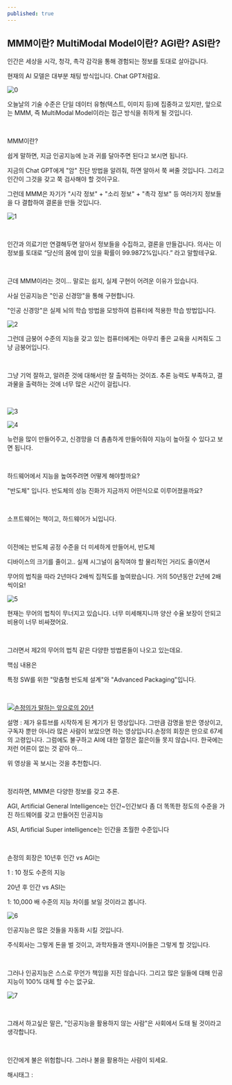 ```yaml
---
published: true
---
```

## MMM이란? MultiModal Model이란? AGI란? ASI란?

인간은 세상을 시각, 청각, 촉각 감각을 통해 경험되는 정보를 토대로 살아갑니다.

현재의 AI 모델은 대부분 채팅 방식입니다. Chat GPT처럼요.

![0](/asset/img/223385453349/0.png)

오늘날의 기술 수준은 단일 데이터 유형(텍스트, 이미지 등)에 집중하고 있지만, 앞으로는 MMM, 즉 MultiModal Model이라는 접근 방식을 취하게 될 것입니다.

​

MMM이란?

쉽게 말하면, 지금 인공지능에 눈과 귀를 달아주면 된다고 보시면 됩니다.

지금의 Chat GPT에게 "암" 진단 방법을 알려줘, 하면 알아서 쭉 써줄 것입니다. 그리고 인간이 그것을 갖고 쭉 검사해야 할 것이구요.

그런데 MMM은 자기가 "시각 정보" + "소리 정보" + "촉각 정보" 등 여러가지 정보들을 다 결합하여 결론을 만들 것입니다.

![1](/asset/img/223385453349/1.png)

​

인간과 의료기만 연결해두면 알아서 정보들을 수집하고, 결론을 만들겁니다. 의사는 이 정보를 토대로 “당신의 몸에 암이 있을 확률이 99.9872%입니다.” 라고 말할테구요.

​

근데 MMM이라는 것이... 말로는 쉽지, 실제 구현이 어려운 이유가 있습니다.

사실 인공지능은 "인공 신경망"을 통해 구현합니다.

"인공 신경망"은 실제 뇌의 학습 방법을 모방하여 컴퓨터에 적용한 학습 방법입니다.

![2](/asset/img/223385453349/2.png)

그런데 금붕어 수준의 지능을 갖고 있는 컴퓨터에게는 아무리 좋은 교육을 시켜줘도 그냥 금붕어입니다.

​

그냥 기억 잘하고, 알려준 것에 대해서만 잘 출력하는 것이죠. 추론 능력도 부족하고, 결과물을 출력하는 것에 너무 많은 시간이 걸립니다.

​

![3](/asset/img/223385453349/3.png)

![4](/asset/img/223385453349/4.png)

뉴런을 많이 만들어주고, 신경망을 더 촘촘하게 만들어줘야 지능이 높아질 수 있다고 보면 됩니다.

​

하드웨어에서 지능을 높여주려면 어떻게 해야할까요?

"반도체" 입니다. 반도체의 성능 진화가 지금까지 어떤식으로 이루어졌을까요?

​

소프트웨어는 책이고, 하드웨어가 뇌입니다.

​

이전에는 반도체 공정 수준을 더 미세하게 만들어서, 반도체

디바이스의 크기를 줄이고.. 실제 시그널이 움직여야 할 물리적인 거리도 줄이면서

무어의 법칙을 따라 2년마다 2배씩 집적도를 높여왔습니다. 거의 50년동안 2년에 2배씩이요!

![5](/asset/img/223385453349/5.png)

현재는 무어의 법칙이 무너지고 있습니다. 너무 미세해지니까 양산 수율 보장이 안되고 비용이 너무 비싸졌어요.

​

그러면서 제2의 무어의 법칙 같은 다양한 방법론들이 나오고 있는데요.

핵심 내용은

특정 SW를 위한 "맞춤형 반도체 설계"와 "Advanced Packaging"입니다.

​

[![손정의가 말하는 앞으로의 20년](https://i.ytimg.com/vi/4D6Nm__-qCg/hqdefault.jpg)](https://www.youtube.com/watch?v=4D6Nm__-qCg&ab_channel=%EC%95%8C%ED%8A%B8%EB%A7%8C%EC%82%AC%EC%83%9D%ED%8C%AC%7C%EC%9B%94%EB%93%9C%EC%BD%94%EC%9D%B8%EC%BB%A4%EB%AE%A4%EB%8B%88%ED%8B%B0)

설명 : 제가 유튜브를 시작하게 된 계기가 된 영상입니다. 그만큼 감명을 받은 영상이고, 구독자 뿐만 아니라 많은 사람이 보았으면 하는 영상입니다.손정의 회장은 만으로 67세의 고령입니다. 그럼에도 불구하고 AI에 대한 열정은 젊은이들 못지 않습니다. 한국에는 저런 어른이 없는 것 같아 아...

위 영상을 꼭 보시는 것을 추천합니다. 

​

정리하면, MMM은 다양한 정보를 갖고 추론.

AGI, Artificial General Intelligence는 인간~인간보다 좀 더 똑똑한 정도의 수준을 가진 하드웨어를 갖고 만들어진 인공지능

ASI, Artificial Super intelligence는 인간을 초월한 수준입니다

​

손정의 회장은 10년후 인간 vs AGI는

1 : 10 정도 수준의 지능

20년 후 인간 vs ASI는

1: 10,000 배 수준의 지능 차이를 보일 것이라고 봅니다.

![6](/asset/img/223385453349/6.png)

인공지능은 많은 것들을 자동화 시킬 것입니다.

주식회사는 그렇게 돈을 벌 것이고, 과학자들과 엔지니어들은 그렇게 할 것입니다.

​

그러나 인공지능은 스스로 무언가 책임을 지진 않습니다. 그리고 많은 일들에 대해 인공지능이 100% 대체 할 수는 없구요.

![7](/asset/img/223385453349/7.png)

​

그래서 하고싶은 말은, "인공지능을 활용하지 않는 사람"은 사회에서 도태 될 것이라고 생각합니다.

​

인간에게 불은 위험합니다. 그러나 불을 활용하는 사람이 되세요.

 해시태그 : 